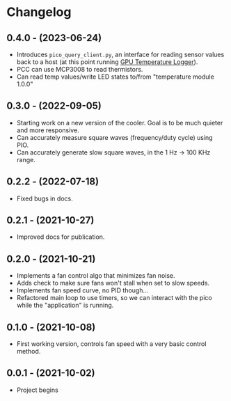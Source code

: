 # Changelog

0.4.0 - (2023-06-24)
------------------

* Introduces `pico_query_client.py`, an interface for reading sensor values back to a host
(at this point running [GPU Temperature Logger](https://github.com/Tesla-Cooler/gpu_temperature_logger)).
* PCC can use MCP3008 to read thermistors.
* Can read temp values/write LED states to/from "temperature module 1.0.0" 

0.3.0 - (2022-09-05)
------------------

* Starting work on a new version of the cooler. Goal is to be much quieter and more responsive.
* Can accurately measure square waves (frequency/duty cycle) using PIO.
* Can accurately generate slow square waves, in the 1 Hz -> 100 KHz range.


0.2.2 - (2022-07-18)
------------------

* Fixed bugs in docs.


0.2.1 - (2021-10-27)
------------------

* Improved docs for publication.


0.2.0 - (2021-10-21)
------------------

* Implements a fan control algo that minimizes fan noise.
* Adds check to make sure fans won't stall when set to slow speeds.
* Implements fan speed curve, no PID though...
* Refactored main loop to use timers, so we can interact with the pico while the "application" is
running.


0.1.0 - (2021-10-08)
------------------

* First working version, controls fan speed with a very basic control method.


0.0.1 - (2021-10-02)
------------------

* Project begins
